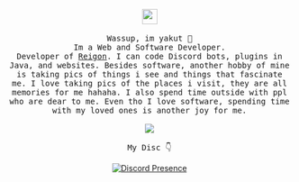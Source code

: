 <p align="center">
   <img src="https://cdn.discordapp.com/attachments/1126125588923559978/1263422995301535785/shadow.png?ex=669a2ddb&is=6698dc5b&hm=492ac0fc222a400f2358e0bdd64d6bbfd6bf702751e24d250bd3ab4325d26f9e&" width="27px">
 <br><br>
  <samp>
    Wassup, im yakut 👋<br>
    Im a Web and Software Developer.<br>
    Developer of <a href="https://discord.gg/reigon" target="_blank">Reigon</a>. I can code Discord bots, plugins in Java, and websites. Besides software, another hobby of mine is taking pics of things i see and things that fascinate me. I love taking pics of the places i visit, they are all memories for me hahaha. I also spend time outside with ppl who are dear to me. Even tho I love software, spending time with my loved ones is another joy for me.<br>
    <br><img src="https://count.getloli.com/get/@yakut?theme=asoul">
    <br><br>My Disc 👇</a>
  </samp>
</p>
<p align="center">
  <a href="https://discord.com/users/243812922613039104" target="_blank"><img src="https://lanyard.cnrad.dev/api/243812922613039104?hideActivity=false" alt="Discord Presence" style="max-width: 100%;"></a>
</p>
